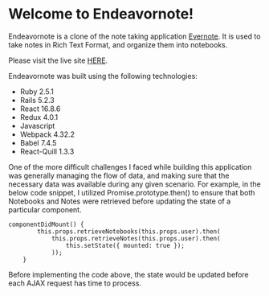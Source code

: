 # Welcome to Endeavornote!

Endeavornote is a clone of the note taking application [Evernote](http://evernote.com/). It is used
to take notes in Rich Text Format, and organize them into notebooks.

Please visit the live site [HERE](https://endeavornote.herokuapp.com/#/).

Endeavornote was built using the following technologies:
* Ruby 2.5.1
* Rails 5.2.3
* React 16.8.6
* Redux 4.0.1
* Javascript
* Webpack 4.32.2
* Babel 7.4.5
* React-Quill 1.3.3

One of the more difficult challenges I faced while building this application was generally managing the
flow of data, and making sure that the necessary data was available during any given scenario. For
example, in the below code snippet, I utilized Promise.prototype.then() to ensure that both Notebooks
and Notes were retrieved before updating the state of a particular component.

```
componentDidMount() {
        this.props.retrieveNotebooks(this.props.user).then(
            this.props.retrieveNotes(this.props.user).then(
                this.setState({ mounted: true });
            ));   
    }
```

Before implementing the code above, the state would be updated before each AJAX request has time to process.

